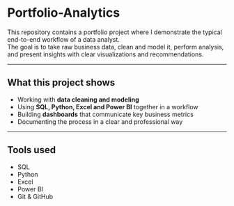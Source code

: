 # Portfolio-Analytics

This repository contains a portfolio project where I demonstrate the typical end-to-end workflow of a data analyst.  
The goal is to take raw business data, clean and model it, perform analysis, and present insights with clear visualizations and recommendations.

---

## What this project shows
- Working with **data cleaning and modeling**  
- Using **SQL, Python, Excel and Power BI** together in a workflow  
- Building **dashboards** that communicate key business metrics  
- Documenting the process in a clear and professional way  

---

## Tools used
- SQL  
- Python  
- Excel  
- Power BI  
- Git & GitHub  

